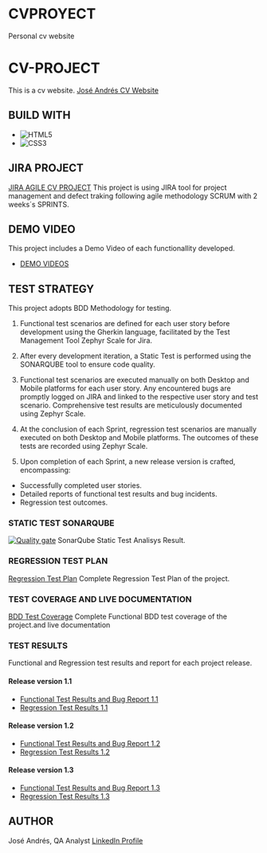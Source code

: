 # CVPROYECT
Personal cv website
# CV-PROJECT
This is a cv website.
[José Andrés CV Website](https://organization-jose-andresqa.github.io/CVPROYECT/)

## BUILD WITH
* ![HTML5](https://img.shields.io/badge/html5-%23E34F26.svg?style=for-the-badge&logo=html5&logoColor=white)
* ![CSS3](https://img.shields.io/badge/css3-%231572B6.svg?style=for-the-badge&logo=css3&logoColor=white)

## JIRA PROJECT
[JIRA AGILE CV PROJECT](https://bootcampqajose.atlassian.net/jira/software/projects/CVP/boards/1)
This project is using JIRA tool for project management and defect traking following agile methodology SCRUM with 2 weeks´s SPRINTS.

## DEMO VIDEO
This project includes a Demo Video of each functionallity developed.
* [DEMO VIDEOS](/Demos/)
## TEST STRATEGY
This project adopts BDD Methodology for testing.

1. Functional test scenarios are defined for each user story before development using the Gherkin language, facilitated by the Test Management Tool Zephyr Scale for Jira.

2. After every development iteration, a Static Test is performed using the SONARQUBE tool to ensure code quality.

3. Functional test scenarios are executed manually on both Desktop and Mobile platforms for each user story. Any encountered bugs are promptly logged on JIRA and linked to the respective user story and test scenario. Comprehensive test results are meticulously documented using Zephyr Scale.

4. At the conclusion of each Sprint, regression test scenarios are manually executed on both Desktop and Mobile platforms. The outcomes of these tests are  recorded using Zephyr Scale.

5. Upon completion of each Sprint, a new release version is crafted, encompassing:

* Successfully completed user stories.
* Detailed reports of functional test results and bug incidents.
* Regression test outcomes.

### STATIC TEST SONARQUBE
[![Quality gate](https://sonarcloud.io/api/project_badges/quality_gate?project=Organization-Jose-AndresQA_CVPROYECT)](https://sonarcloud.io/summary/new_code?id=Organization-Jose-AndresQA_CVPROYECT)
SonarQube Static Test Analisys Result.

### REGRESSION TEST PLAN
[Regression Test Plan](/Test-plans/regression-test-plan.pdf)
Complete Regression Test Plan of the project.

### TEST COVERAGE AND LIVE DOCUMENTATION
[BDD Test Coverage](/Test-plans/functional-test-plan-and-bdd.pdf)
Complete Functional BDD test coverage of the project.and live documentation 


### TEST RESULTS
Functional and Regression test results and report for each project release.
#### Release version 1.1
* [Functional Test Results and Bug Report 1.1](/Tests-results/functional-tests-results-and-bug-report.release1.1.pdf) 
* [Regression Test Results 1.1](/Tests-results/Regression-test-results-release-1.1.pdf)

#### Release version 1.2
* [Functional Test Results and Bug Report 1.2](/qa/1.2testresults.pdf)
* [Regression Test Results 1.2](/qa/1.2regressiontestresult.pdf)

#### Release version 1.3
* [Functional Test Results and Bug Report 1.3](/qa/1.3testresults.pdf)
* [Regression Test Results 1.3](/qa/1.3regressiontestresult.pdf)

## AUTHOR
José Andrés, QA Analyst
[LinkedIn Profile](https://www.linkedin.com/in/jos%C3%A9-andr%C3%A9s-lorca-g%C3%A1lvez-10183a286/)